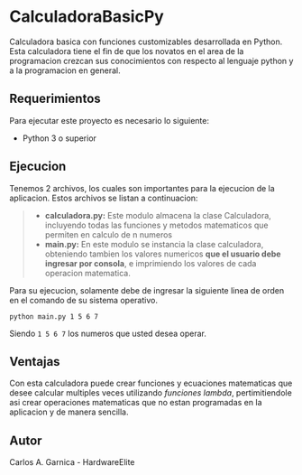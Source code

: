# CalculadoraBasicPy
Calculadora basica con funciones customizables desarrollada en Python. Esta calculadora tiene el fin de que los novatos en el area de la programacion crezcan sus conocimientos con respecto al lenguaje python y a la programacion en general.

## Requerimientos

Para ejecutar este proyecto es necesario lo siguiente:
* Python 3 o superior

## Ejecucion

Tenemos 2 archivos, los cuales son importantes para la ejecucion de la aplicacion. Estos archivos se listan a continuacion:
> * **calculadora.py:** Este modulo almacena la clase Calculadora, incluyendo todas las funciones y metodos matematicos que permiten en calculo de n numeros
> * **main.py:** En este modulo se instancia la clase calculadora, obteniendo tambien los valores numericos **que el usuario debe ingresar por consola**, e imprimiendo los valores de cada operacion matematica.

Para su ejecucion, solamente debe de ingresar la siguiente linea de orden en el comando de su sistema operativo.
```
python main.py 1 5 6 7
```
Siendo ```1 5 6 7``` los numeros que usted desea operar.

## Ventajas

Con esta calculadora puede crear funciones y ecuaciones matematicas que desee calcular multiples veces utilizando *funciones lambda*, pertimitiendole asi crear operaciones matematicas que no estan programadas en la aplicacion y de manera sencilla.

## Autor

Carlos A. Garnica - HardwareElite


